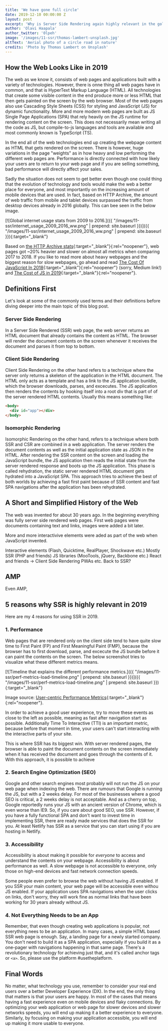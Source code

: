 ```yaml
---
title: 'We have gone full circle'
date: 2019-12-10 00:00:00 Z
layout: post
excerpt: 'Why is Server Side Rendering again highly relevant in the golden age of JavaScript Single Page Applications?'
author: 'Olavi Haapala'
author_twitter: '0lpeh'
image: '/images/11-ssr/thomas-lambert-unsplash.jpg'
altText: 'Aerial photo of a circle road in nature'
credits: 'Photo by Thomas Lambert on Unsplash'
---
```


## How the Web Looks Like in 2019

The web as we know it, consists of web pages and applications built with a variety of technologies.
However, there is onne thing all web pages have in common, and that is HyperText Markup Language (HTML).
All technologies that create some visible content in the end produce more or less HTML that then gets painted on the screen by the web browser.
Most of the web pages also use Cascading Style Sheets (CSS) for styling and JavaScript (JS) for dynamic functionality.
More and more modern web pages are built as JS Single Page Applications (SPA) that rely heavily on the JS runtime for rendering content on the screen.
This does not necessarily mean writing all the code as JS, but compile-to-js languages and tools are available and most commonly known is TypeScript (TS).

In the end all of the web technologies end up creating the webpage content as HTML that gets rendered on the screen.
There is however, huge variations in the page "weights" as in how heavy and low performing the different web pages are.
Performance is directly connected with how likely your users are to return to your web page and if you are selling something, bad performance will directly affect your sales.

Sadly the situation does not seem to get better even though one could thing that the evolution of technology and tools would make the web a better place for everyone, and most importantly on the increasing amount of mobile devices that are used.
In fact, based on HTTP Archive, the amount of web traffic from mobile and tablet devices surpassed the traffic from desktop devices already in 2016 globally.
This can bee seen in the below image.

[![Global internet usage stats from 2009 to 2016.]({{ "/images/11-ssr/internet_usage_2009_2016_ww.png" | prepend: site.baseurl }})]({{ "/images/11-ssr/internet_usage_2009_2016_ww.png" | prepend: site.baseurl }}){:target="\_blank"}

Based on [the HTTP Archive stats](https://httparchive.org/reports/page-weight?start=2017_05_01&end=2018_05_15&view=list){:target="\_blank"}{:rel="noopener"}, web pages got ~20% heavier and slower on almost all metrics when comparing 2017 to 2018.
If you like to read more about heavy webpages and the biggest reason for slow webpages, go ahead and read [The Cost Of JavaScript In 2018](https://medium.com/@addyosmani/the-cost-of-javascript-in-2018-7d8950fbb5d4){:target="\_blank"}{:rel="noopener"} (sorry, Medium link!) and [The Cost of JS in 2019](https://v8.dev/blog/cost-of-javascript-2019){:target="\_blank"}{:rel="noopener"}.

## Definitions First

Let's look at some of the commonly used terms and their definitions before diving deeper into the main topic of this blog post.

### Server Side Rendering

In a Server Side Rendered (SSR) web page, the web server returns an HTML document that already contains the content as HTML.
The browser will render the document contents on the screen whenever it receives the document and parses it from top to bottom.

### Client Side Rendering

Client Side Rendering on the other hand refers to a technique where the server only returns a skeleton of the application in the HTML document.
The HTML only acts as a template and has a link to the JS application bunldle, which the browser downloads, parses, and excecutes.
The JS application then renders the contents by hooking itself into a root div that is part of of the server rendered HTML contents.
Usually this means something like:

```html
<body>
  <div id="app"></div>
</body>
```

### Isomorphic Rendering

Isomorphic Rendering on the other hand, refers to a technique where both SSR and CSR are combined in a web application.
The server renders the document contents as well as the initial application state as JSON in the HTML.
After rendering the SSR content on the screen and loading the JavaScript bundle, the JS application then reads the initial state from the server rendered response and boots up the JS application.
This phase is called rehydration, the static server rendered HTML document gets hydrated into a JavaScript SPA.
This approach tries to achieve the best of both worlds by achieving a fast first paint because of SSR content and fast SPA navigations after the application has been rehydrated.

## A Short and Simplified History of the Web

The web was invented for about 30 years ago.
In the beginning everything was fully server side rendered web pages.
First web pages were documents containing text and links, images were added a bit later.

More and more interactivive elements were aded as part of the web when JavaScript invented.

Interactive elements (Flash, Quicktime, RealPlayer, Shockwave etc.)
Mostly SSR (PHP and friends)
JS libraries (MooTools, jQuery, Backbone etc.)
React and friends -> Client Side Rendering
PWAs etc.
Back to SSR?

## AMP

Even AMP,

## 5 reasons why SSR is highly relevant in 2019

Here are my 4 reasons for using SSR in 2019.

### 1. Performance

Web pages that are rendered only on the client side tend to have quite slow time to First Paint (FP) and First Meaningful Paint (FMP), because the browser has to first download, parse, and excecute the JS bundle before it can paint the contents on the screen.
The below screenshot tries to visualize what these different metrics means.

[![Timeline that explains the different performance metrics.]({{ "/images/11-ssr/perf-metrics-load-timeline.png" | prepend: site.baseurl }})]({{ "/images/11-ssr/perf-metrics-load-timeline.png" | prepend: site.baseurl }}){:target="\_blank"}

Image source: [User-centric Performance Metrics](https://developers.google.com/web/fundamentals/performance/user-centric-performance-metrics){:target="\_blank"}{:rel="noopener"}.

In order to achieve a good user experience, try to move these events as close to the left as possible, meaning as fast after navigation start as possible.
Additionally Time To Interactive (TTI) is an important metric, because before that moment in time, your users can't start interacting with the interactive parts of your site.

This is where SSR has its biggest win.
With server rendered pages, the browser is able to paint the document contents on the screen immediately when it has received the document and goes through the contents of it.
With this approach, it is possible to achieve

### 2. Search Engine Optimization (SEO)

Google and other search engines most probably will not run the JS on your web page when indexing the web.
There are rumours that Google is running the JS, but with a 2 weeks delay.
For most of the businesses where a good SEO is critical, a 2 weeks delay is not acceptable.
And as a cherry on top, Google reportedly runs your JS with an ancient version of Chrome, which is even worse than IE9.
So, if you care about good SEO, use SSR.
However, if you have a fully functional SPA and don't want to invest time in implementing SSR, there are ready made services that does the SSR for you.
At least Netlify has SSR as a service that you can start using if you are hosting in Netlify.

### 3. Accessibility

Accessibility is about making it possible for _everyone_ to access and understand the contents on your webpage.
Accessibility is about performance as well.
A slow webpage is not accessible to everyone, only those on high-end devices and fast network connection speeds.

Some people even prefer to browse the web without having JS enabled.
If you SSR your main content, your web page will be accessible even withou JS enabled.
If your application uses SPA navigations when the user clicks on links, don't worry, they will work fine as normal links that have been working for 30 years already without JS.

### 4. Not Everything Needs to be an App

Remember, that even though creating web applications is popular, not everything nees to be an application.
In many cases, a simple HTML based SSR web page is enough.
Say, a landing page for a newly started company.
You don't need to build it as a SPA application, especially if you build it as a one-pager with navigations happening in that same page.
There's a revolutionary technology for achieving just that, and it's called anchor tags or `<a>`.
So, please use the platform #usetheplatform.

## Final Words

No matter, what technology you use, remember to consider your real end users over a better Developer Experience (DX).
In the end, the only thing that matters is that your users are happy.
In most of the cases that means having a fast experience even on mobile devices and flaky connections.
By optimizing your web application or web page for slower devices and slower networks speeds, you will end up making it a better experience to everyone.
Similarly, by focusing on making your application accessible, you will end up making it more usable to everyone.
